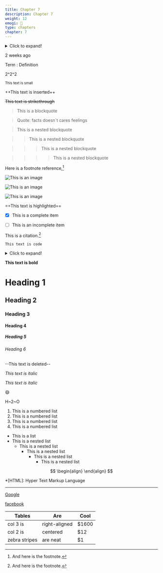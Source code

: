 ```yaml
---
title: Chapter 7
description: Chapter 7
weight: 12
emogi: 🤮
type: chapters
chapter: 7
---
```



<details>
<summary>Click to expand!</summary>
</details>


<time datetime="2013-04-06T12:32+00:00">2 weeks ago</time>


Term
: Definition


2^2^2


<sub>This text is small</sub>


++This text is inserted++


~~This text is strikethrough~~


> This is a blockquote

> Quote: facts doesn`t cares feelings 

> This is a nested blockquote

>> This is a nested blockquote

>>> This is a nested blockquote

>>>> This is a nested blockquote


Here is a footnote reference,[^1]
[^1]: And here is the footnote.


![This is an image](https://www.google.com/images/branding/googlelogo/1x/googlelogo_color_272x92dp.png)

![This is an image](https://images.pexels.com/photos/14980905/pexels-photo-14980905.jpeg "This is a title")

![This is an image](https://images.pexels.com/photos/1612351/pexels-photo-1612351.jpeg)


==This text is highlighted==


- [x] This is a complete item
- [ ] This is an incomplete item


This is a citation.[^1]
[^1]: This is a citation.


`This text is code`


<details>
<summary>Click to expand!</summary>
</details>


**This text is bold**


# Heading 1 
## Heading 2 
### Heading 3 
#### Heading 4 
##### Heading 5 
###### Heading 6 


--This text is deleted--


*This text is italic*

_This text is italic_


:smile:


H~2~O


1. This is a numbered list
2. This is a numbered list
3. This is a numbered list
4. This is a numbered list
- This is a list
- This is a nested list
	- This is a nested list
		- This is a nested list
			- This is a nested list
				- This is a nested list


$$
\begin{align}
\end{align}
$$


*[HTML]: Hyper Text Markup Language


---


[Google](https://www.google.com)

[facebook](https://www.facebook.com "This is a title")


| Tables | Are | Cool |
| --- | --- | --- |
| col 3 is | right-aligned | $1600 |
| col 2 is | centered | $12 |
| zebra stripes | are neat | $1 |

